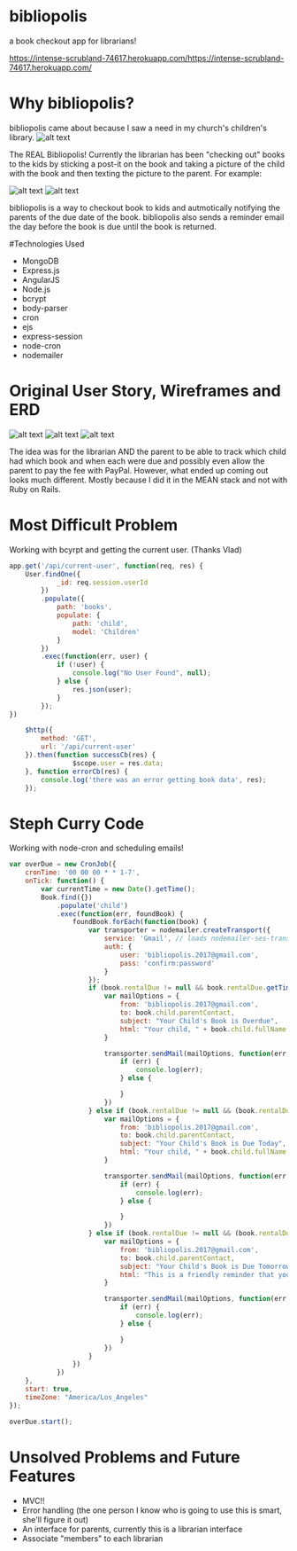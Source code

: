 # bibliopolis
a book checkout app for librarians! 

https://intense-scrubland-74617.herokuapp.com/https://intense-scrubland-74617.herokuapp.com/

# Why bibliopolis? 
bibliopolis came about because I saw a need in my church's children's library. 
![alt text](http://i.imgur.com/YRsSIAg.jpg "The REAL Bibliopolis")

The REAL Bibliopolis! 
Currently the librarian has been "checking out" books to the kids by sticking a post-it on the book and taking a picture of the child with the book and then texting the picture to the parent. For example: 

![alt text](http://i.imgur.com/o7czkDZ.jpg "Girl")
![alt text](http://i.imgur.com/15f3IyX.jpg "Boy")

bibliopolis is a  way to checkout book to kids and autmotically notifying the parents of the due date of the book. bibliopolis also sends a reminder email the day before the book is due until the book is returned. 

#Technologies Used
* MongoDB
* Express.js
* AngularJS
* Node.js
 * bcrypt
 * body-parser
 * cron
 * ejs
 * express-session
 * node-cron
 * nodemailer
 
# Original User Story, Wireframes and ERD
![alt text](http://i.imgur.com/hWVZsF8.png "User Story")
![alt text](http://i.imgur.com/JzYTA4W.png "ERD")
![alt text](http://i.imgur.com/8hKMYqP.png "Wireframes")

The idea was for the librarian AND the parent to be able to track which child had which book and when each were due and possibly even allow the parent to pay the fee with PayPal. However, what ended up coming out looks much different. Mostly because I did it in the MEAN stack and not with Ruby on Rails. 

# Most Difficult Problem
Working with bcyrpt and getting the current user. (Thanks Vlad)
```javascript
app.get('/api/current-user', function(req, res) {
    User.findOne({
            _id: req.session.userId
        })
        .populate({
            path: 'books',
            populate: {
                path: 'child',
                model: 'Children'
            }
        })
        .exec(function(err, user) {
            if (!user) {
                console.log("No User Found", null);
            } else {
                res.json(user);
            }
        });
})

```
```javascript
	$http({
        method: 'GET',
        url: '/api/current-user'
    }).then(function successCb(res) {
				$scope.user = res.data;
    }, function errorCb(res) {
        console.log('there was an error getting book data', res);
    });

```

# Steph Curry Code
Working with node-cron and scheduling emails!
```javascript
var overDue = new CronJob({
    cronTime: '00 00 00 * * 1-7',
    onTick: function() {
        var currentTime = new Date().getTime();
        Book.find({})
            .populate('child')
            .exec(function(err, foundBook) {
                foundBook.forEach(function(book) {
                    var transporter = nodemailer.createTransport({
                        service: 'Gmail', // loads nodemailer-ses-transport
                        auth: {
                            user: 'bibliopolis.2017@gmail.com',
                            pass: 'confirm:password'
                        }
                    });
                    if (book.rentalDue != null && book.rentalDue.getTime() < currentTime) {
                        var mailOptions = {
                            from: 'bibliopolis.2017@gmail.com',
                            to: book.child.parentContact,
                            subject: "Your Child's Book is Overdue",
                            html: "Your child, " + book.child.fullName + "'s book " + book.title + " is overdue. Please return to Bibliopolis as soon as possible. Thank you."
                        }

                        transporter.sendMail(mailOptions, function(err, email) {
                            if (err) {
                                console.log(err);
                            } else {

                            }
                        })
                    } else if (book.rentalDue != null && (book.rentalDue.getTime() - currentTime < (1000 * 3600 * 24))) {
                        var mailOptions = {
                            from: 'bibliopolis.2017@gmail.com',
                            to: book.child.parentContact,
                            subject: "Your Child's Book is Due Today",
                            html: "Your child, " + book.child.fullName + "'s book " + book.title + " is due today. Please return to Bibliopolis as soon as possible. Thank you."
                        }

                        transporter.sendMail(mailOptions, function(err, email) {
                            if (err) {
                                console.log(err);
                            } else {

                            }
                        })
                    } else if (book.rentalDue != null && (book.rentalDue.getTime() - currentTime > (1000 * 3600 * 24)) && (book.rentalDue.getTime() - currentTime < (1000 * 3600 * 24 * 2))) {
                        var mailOptions = {
                            from: 'bibliopolis.2017@gmail.com',
                            to: book.child.parentContact,
                            subject: "Your Child's Book is Due Tomorrow",
                            html: "This is a friendly reminder that your child, " + book.child.fullName + "'s book " + book.title + " is due tomorrow. Please return to Bibliopolis as soon as possible. Thank you."
                        }

                        transporter.sendMail(mailOptions, function(err, email) {
                            if (err) {
                                console.log(err);
                            } else {

                            }
                        })
                    }
                })
            })
    },
    start: true,
    timeZone: "America/Los_Angeles"
});

overDue.start();
```

# Unsolved Problems and Future Features
* MVC!!
* Error handling (the one person I know who is going to use this is smart, she'll figure it out)
* An interface for parents, currently this is a librarian interface
* Associate "members" to each librarian









